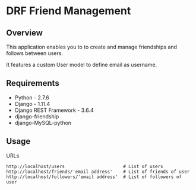 # DRF Friend Management

## Overview 

This application enables you to to create and manage friendships and follows between users.

It features a custom User model to define email as username.

## Requirements

- Python - 2.7.6
- Django - 1.11.4
- Django REST Framework - 3.6.4
- django-friendship
- django-MySQL-python

## Usage

URLs
```
http://localhost/users  					# List of users
http://localhost/friends/'email address' 	# List of friends of user
http://localhost/followers/'email address' 	# List of followers of user
```


